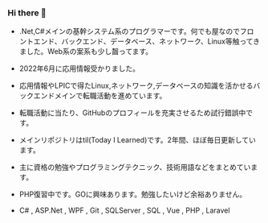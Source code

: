### Hi there 👋

- .Net,C#メインの基幹システム系のプログラマーです。何でも屋なのでフロントエンド、バックエンド、データベース、ネットワーク、Linux等触ってきました。Web系の案系も少し齧ってます。  
- 2022年6月に応用情報受かりました。  
- 応用情報やLPICで得たLinux,ネットワーク,データベースの知識を活かせるバックエンドメインで転職活動を進めています。  
- 転職活動に当たり、GitHubのプロフィールを充実させるため試行錯誤中です。  

- メインリポジトリはtil(Today I Learned)です。2年間、ほぼ毎日更新しています。  
- 主に資格の勉強やプログラミングテクニック、技術用語などをまとめています。  
- PHP復習中です。GOに興味あります。勉強したいけど余裕ありません。  

- C# , ASP.Net , WPF , Git , SQLServer , SQL , Vue , PHP , Laravel  

<!--
**rendya2501/rendya2501** is a ✨ _special_ ✨ repository because its `README.md` (this file) appears on your GitHub profile.

Here are some ideas to get you started:

- 🔭 I’m currently working on ...
- 🌱 I’m currently learning ...
- 👯 I’m looking to collaborate on ...
- 🤔 I’m looking for help with ...
- 💬 Ask me about ...
- 📫 How to reach me: ...
- 😄 Pronouns: ...
- ⚡ Fun fact: ...
-->
